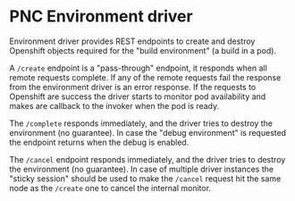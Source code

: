 # PNC Environment driver

Environment driver provides REST endpoints to create and destroy Openshift objects required for the "build environment" (a build in a pod).

A `/create` endpoint is a "pass-through" endpoint, it responds when all remote requests complete.
If any of the remote requests fail the response from the environment driver is an error response.
If the requests to Openshift are success the driver starts to monitor pod availability and makes are callback to the invoker when the pod is ready.

The `/complete` responds immediately, and the driver tries to destroy the environment (no guarantee). 
In case the "debug environment" is requested the endpoint returns when the debug is enabled.
   
The `/cancel` endpoint responds immediately, and the driver tries to destroy the environment (no guarantee).
In case of multiple driver instances the "sticky session" should be used to make the `/cancel` request hit the same node as the `/create` one to cancel the internal monitor. 